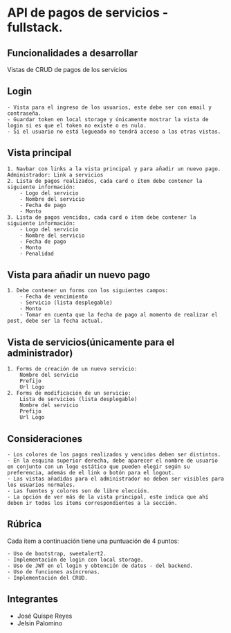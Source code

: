 #  **API de pagos de servicios - fullstack.**

## Funcionalidades a desarrollar
Vistas de CRUD de pagos de los servicios

## Login
    - Vista para el ingreso de los usuarios, este debe ser con email y contraseña.
    - Guardar token en local storage y únicamente mostrar la vista de login si es que el token no existe o es nulo.
    - Si el usuario no está logueado no tendrá acceso a las otras vistas.

## Vista principal
    1. Navbar con links a la vista principal y para añadir un nuevo pago. Administrador: Link a servicios
    2. Lista de pagos realizados, cada card o ítem debe contener la siguiente información:
        - Logo del servicio
        - Nombre del servicio
        - Fecha de pago
        - Monto
    3. Lista de pagos vencidos, cada card o item debe contener la siguiente información:
        - Logo del servicio
        - Nombre del servicio
        - Fecha de pago
        - Monto
        - Penalidad

## Vista para añadir un nuevo pago
    1. Debe contener un forms con los siguientes campos:
        - Fecha de vencimiento
        - Servicio (lista desplegable)
        - Monto
        - Tomar en cuenta que la fecha de pago al momento de realizar el post, debe ser la fecha actual.

## Vista de servicios(únicamente para el administrador)
    1. Forms de creación de un nuevo servicio:
        Nombre del servicio
        Prefijo
        Url Logo
    2. Forms de modificación de un servicio:
        Lista de servicios (lista desplegable)
        Nombre del servicio
        Prefijo
        Url Logo

## Consideraciones
    - Los colores de los pagos realizados y vencidos deben ser distintos.
    - En la esquina superior derecha, debe aparecer el nombre de usuario en conjunto con un logo estático que pueden elegir según su preferencia, además de el link o botón para el logout.
    - Las vistas añadidas para el administrador no deben ser visibles para los usuarios normales.
    - Las fuentes y colores son de libre elección.
    - La opción de ver más de la vista principal, este indica que ahí deben ir todos los items correspondientes a la sección.

## Rúbrica
Cada item a continuación tiene una puntuación de 4 puntos:

    - Uso de bootstrap, sweetalert2.
    - Implementación de login con local storage.
    - Uso de JWT en el login y obtención de datos - del backend.
    - Uso de funciones asíncronas.
    - Implementación del CRUD.


## Integrantes

- José Quispe Reyes
- Jelsin Palomino